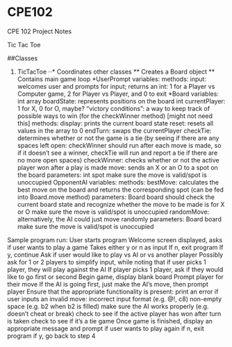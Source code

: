# CPE102
CPE 102 Project Notes

Tic Tac Toe

##Classes
1. TicTacToe
⋅⋅* Coordinates other classes
** Creates a Board object
** Contains main game loop
*UserPrompt
variables:
methods:
input: welcomes user and prompts for input; returns an int: 1 for a Player vs Computer game, 2 for Player vs Player, and 0 to exit
*Board
variables:
int array boardState: represents positions on the board
int currentPlayer: 1 for X, 0 for O, maybe?
“victory conditions”: a way to keep track of possible ways to win (for the checkWinner method) [might not need this]
methods:
display: prints the current board state
reset: resets all values in the array to 0
endTurn: swaps the currentPlayer
checkTie: determines whether or not the game is a tie (by seeing if there are any spaces left open: checkWinner should run after each move is made, so if it doesn’t see a winner, checkTie will run and report a tie if there are no more open spaces)
checkWinner: checks whether or not the active player won after a play is made
move: sends an X or an O to a spot on the board
parameters: int spot
make sure the move is valid/spot is unoccupied
OpponentAI
variables:
methods:
bestMove: calculates the best move on the board and returns the corresponding spot (can be fed into Board.move method)
parameters: Board board
should check the current board state and recognize whether the move to be made is for X or O
make sure the move is valid/spot is unoccupied
randomMove: alternatively, the AI could just move randomly
parameters: Board board
make sure the move is valid/spot is unoccupied


Sample program run:
User starts program
Welcome screen displayed, asks if user wants to play a game
Takes either y or n as input
If n, exit program
If y, continue
Ask if user would like to play vs AI or vs another player
Possibly ask for 1 or 2 players to simplify input, while noting that if user picks 1 player, they will play against the AI
If player picks 1 player, ask if they would like to go first or second
Begin game, display blank board
Prompt player for their move
If the AI is going first, just make the AI’s move, then prompt player
Ensure that the appropriate functionality is present:
print an error if user inputs an invalid move:
incorrect input format (e.g. @!, c8)
non-empty space (e.g. b2 when b2 is filled)
make sure the AI works properly (e.g. doesn’t cheat or break)
check to see if the active player has won after turn is taken
check to see if it’s a tie game
Once game is finished, display an appropriate message and prompt if user wants to play again
if n, exit program
if y, go back to step 4
